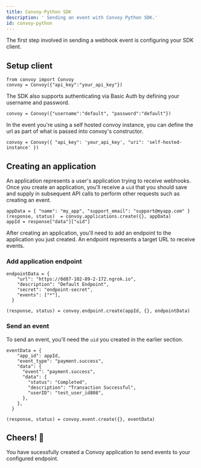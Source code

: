 ```yaml
---
title: Convoy-Python SDK
description: ' Sending an event with Convoy Python SDK.'
id: convoy-python
---
```


The first step involved in sending a webhook event is configuring your SDK client.

## Setup client
```python[example]
from convoy import Convoy
convoy = Convoy({"api_key":"your_api_key"})
```
The SDK also supports authenticating via Basic Auth by defining your username and password.

```python[example]
convoy = Convoy({"username":"default", "password":"default"})
```

In the event you're using a self hosted convoy instance, you can define the url as part of what is passed into convoy's constructor.

```python[example]
convoy = Convoy({ "api_key": 'your_api_key', "uri": 'self-hosted-instance' })
```

## Creating an application

An application represents a user's application trying to receive webhooks. Once you create an application, you'll receive a `uid` that you should save and supply in subsequent API calls to perform other requests such as creating an event.

```python[example]
appData = { "name": "my_app", "support_email": "support@myapp.com" }
(response, status)  = convoy.applications.create({}, appData)
appId = response["data"]["uid"]
```
After creating an application, you'll need to add an endpoint to the application you just created. An endpoint represents a target URL to receive events.

### Add application endpoint
```python[example]
endpointData = {
    "url": "https://0d87-102-89-2-172.ngrok.io",
    "description": "Default Endpoint",
    "secret": "endpoint-secret",
    "events": ["*"],
  }

(response, status) = convoy.endpoint.create(appId, {}, endpointData)
```

### Send an event
To send an event, you'll need the `uid` you created in the earlier section.

```python[example]
eventData = {
    "app_id": appId,
    "event_type": "payment.success",
    "data": {
      "event": "payment.success",
      "data": {
        "status": "Completed",
        "description": "Transaction Successful",
        "userID": "test_user_id808",
      },
    },
  }

(response, status) = convoy.event.create({}, eventData)
```

## Cheers! 🎉

You have sucessfully created a Convoy application to send events to your configured endpoint.